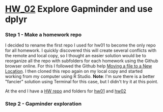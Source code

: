 # [HW_02](http://stat545.com/hw02_explore-gapminder-dplyr.html) Explore Gapminder and use dplyr

### Step 1 - Make a homework repo

I decided to rename the first repo I used for hw01 to become the only repo for all homework. I quickly discovered this will create several conflicts with the remote and local copy, so I thought an easier solution would be to reorganize all the repo with subfolders for each homework using the Github browser online. For this I followed the Github help [Moving a file to a New Location](https://help.github.com/articles/moving-a-file-to-a-new-location/). I then cloned this repo again on my local copy and started working from my computer using R Studio. 
**Note**: I'm sure there is a better "fancier" solution using Terminal for this case, but I didn't try it at this point.

At the end I have a [HW repo](https://github.com/santiagodr/STAT545_hw_David_Santiago) and folders for [hw01](https://github.com/santiagodr/STAT545_hw_David_Santiago/tree/master/hw01) and [hw02](https://github.com/santiagodr/STAT545_hw_David_Santiago/tree/master/hw02)

### Step 2 - Gapminder exploration




